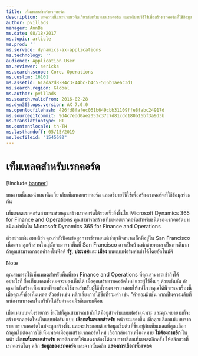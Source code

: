 ```yaml
---
title: เท็มเพลตสำหรับเรกคอร์ด
description: บทความนี้แนะนำแนวคิดเกี่ยวกับเท็มเพลตเรกคอร์ด และอธิบายวิธีใช้เพื่อสร้างเรกคอร์ดที่ใช้ข้อมูลร่วมกัน
author: pvillads
manager: AnnBe
ms.date: 08/18/2017
ms.topic: article
ms.prod: ''
ms.service: dynamics-ax-applications
ms.technology: ''
audience: Application User
ms.reviewer: sericks
ms.search.scope: Core, Operations
ms.custom: 16101
ms.assetid: 61ada2d8-84c3-44bc-b4c5-516b1aeac3d1
ms.search.region: Global
ms.author: pvillads
ms.search.validFrom: 2016-02-28
ms.dyn365.ops.version: AX 7.0.0
ms.openlocfilehash: 426fd8fafec061b649cbb31109ffe8fabc24917d
ms.sourcegitcommit: 9d4c7edd0ae2053c37c7d81cdd180b16bf3a9d3b
ms.translationtype: HT
ms.contentlocale: th-TH
ms.lasthandoff: 05/15/2019
ms.locfileid: "1545692"
---
```

# <a name="record-templates"></a>เท็มเพลตสำหรับเรกคอร์ด

[!include [banner](../includes/banner.md)]

บทความนี้แนะนำแนวคิดเกี่ยวกับเท็มเพลตเรกคอร์ด และอธิบายวิธีใช้เพื่อสร้างเรกคอร์ดที่ใช้ข้อมูลร่วมกัน

เท็มเพลตเรกคอร์ดสามารถช่วยคุณสร้างเรกคอร์ดได้รวดเร็วยิ่งขึ้นใน Microsoft Dynamics 365 for Finance and Operations คุณสามารถสร้างเท็มเพลตเรกคอร์ดสำหรับชนิดของเรกคอร์ดบางชนิดเท่านั้นใน Microsoft Dynamics 365 for Finance and Operations

ตัวอย่างเช่น สมมติว่า คุณกำลังป้อนข้อมูลการเช่ารถยนต์เช่าธุรกิจขนาดเล็กที่อยู่ใน San Francisco เนื่องจากลูกค้าส่วนใหญ่มักจะมาจากพื้นที่ San Francisco อาจเป็นบ้านพักชายทะเล เป็นการดีมากถ้าคุณสามารถกรอกค่าลงในฟิลด์ **รัฐ**, **ประเทศ**และ **เมือง** บนแบบฟอร์มค่าเช่าได้โดยอัตโนมัติ

> [!NOTE]
> คุณสามารถใช้เท็มเพลตสำหรับพื้นที่ของ Finance and Operations ที่คุณสามารถเข้าถึงได้ อย่างไรก็ ชื่อเท็มเพลตทั้งหมดจะมองเห็นได้ เมื่อคุณสร้างเรกคอร์ดใหม่ และผู้ใช้อื่น ๆ ด้วยเช่นกัน ถ้าคุณกำลังสร้างเท็มเพลตที่จะพร้อมใช้งานสำหรับผู้ใช้ทั้งหมด ตรวจสอบให้แน่ใจว่าคุณได้พิจารณาเรื่องนี้เมื่อคุณตั้งชื่อเท็มเพลต ตัวอย่างเช่น หลีกเลี่ยงการใช้ชื่อที่รวมคำ เช่น "ค่าคอมมิชชัน หากเป็นความลับที่พนักงานบางคนในบริษัทได้รับค่าคอมมิชชันตามเดือน

เมื่อแม่แบบหนึ่งรายการ ขึ้นไปที่คุณสามารถเข้าถึงได้มีอยู่สำหรับแบบฟอร์มเฉพาะ และคุณพยายามที่จะสร้างเรกคอร์ดใหม่ในแบบฟอร์ม แบบ **เลือกเท็มเพลตสำหรับ** หน้าจะแสดงขึ้น เมื่อคุณเลือกแม่แบบจากรายการ เรกคอร์ดใหม่จะถูกสร้างขึ้น และจะประกอบด้วยข้อมูลเริ่มต้นที่ขึ้นอยู่กับเท็มเพลตที่คุณเลือก ถ้าคุณไม่ต้องการใช้เท็มเพลตเมื่อคุณสร้างเรกคอร์ดใหม่ เลือกกล่องกาเครื่องหมาย **ไม่ต้องถามอีก** ในหน้า **เลือกเท็มเพลตสำหรับ** หากต้องการให้แสดงกล่องโต้ตอบการเลือกเท็มเพลตอีกครั้ง ให้คลิกขวาที่เรกคอร์ดใดๆ คลิก **ข้อมูลของเรกคอร์ด** และจากนั้นคลิก **แสดงการเลือกเท็มเพลต**
